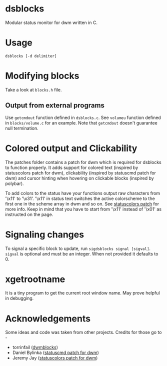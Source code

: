# dsblocks

Modular status monitor for dwm written in C.

# Usage

`dsblocks [-d delimiter]`

# Modifying blocks

Take a look at `blocks.h` file.

## Output from external programs

Use `getcmdout` function defined in `dsblocks.c`. See `volumeu` function defined
in `blocks/volume.c` for an example. Note that `getcmdout` doesn't guarantee
null termination.

# Colored output and Clickability

The patches folder contains a patch for dwm which is required for dsblocks to
function properly. It adds support for colored text (inspired by statuscolors
patch for dwm), clickability (inspired by statuscmd patch for dwm) and cursor
hinting when hovering on clickable blocks (inspired by polybar).

To add colors to the status have your functions output raw characters from
'\x11' to '\x31'. '\x11' in status text switches the active colorscheme to the
first one in the scheme array in dwm and so on. See
[statuscolors patch](https://dwm.suckless.org/patches/statuscolors/)
for more info. Keep in mind that you have to start from '\x11' instead of '\x01'
as instructed on the page.

# Signaling changes

To signal a specific block to update, run `sigdsblocks signal [sigval]`.
`sigval` is optional and must be an integer. When not provided it defaults to 0.

# xgetrootname

It is a tiny program to get the current root window name. May prove helpful in
debugging.

# Acknowledgements

Some ideas and code was taken from other projects. Credits for those go to -

* torrinfail ([dwmblocks](https://github.com/torrinfail/dwmblocks))
* Daniel Bylinka ([statuscmd patch for dwm](https://dwm.suckless.org/patches/statuscmd/))
* Jeremy Jay ([statuscolors patch for dwm](https://dwm.suckless.org/patches/statuscolors/))
